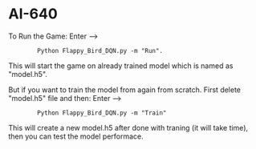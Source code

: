 # AI-640
To Run the Game:
      Enter -->  
      
            Python Flappy_Bird_DQN.py -m "Run".
            
This will start the game on already trained model which is named as "model.h5".
      
But if you want to train the model from again from scratch. First delete "model.h5" file and then:
      Enter -->
      
            Python Flappy_Bird_DQN.py -m "Train"
      
This will create a new model.h5 after done with traning (it will take time), then you can test the model performace.
